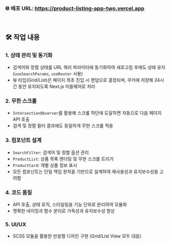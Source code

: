 
<br />

### 🌐 배포 URL: https://product-listing-app-two.vercel.app

<br />

## 🛠️ 작업 내용

### 1. 상태 관리 및 동기화
- 검색어와 정렬 상태를 URL 쿼리 파라미터에 동기화하여 새로고침 후에도 상태 유지 (`useSearchParams`, `useRouter` 사용)
- 뷰 타입(Grid/List)은 페이지 최초 진입 시 랜덤으로 결정되며, 쿠키에 저장해 24시간 동안 유지되도록 Next.js 미들웨어로 처리

### 2. 무한 스크롤
- `IntersectionObserver`를 활용해 스크롤 하단에 도달하면 자동으로 다음 페이지 API 호출
- 검색 및 정렬 필터 결과에도 동일하게 무한 스크롤 적용

### 3. 컴포넌트 설계
- `SearchFilter`: 검색어 및 정렬 옵션 관리
- `ProductList`: 상품 목록 렌더링 및 무한 스크롤 트리거
- `ProductCard`: 개별 상품 정보 표시
- 모든 컴포넌트는 단일 책임 원칙을 기반으로 설계하여 재사용성과 유지보수성을 고려함

### 4. 코드 품질
- API 호출, 상태 로직, 스타일링을 기능 단위로 분리하여 모듈화
- 명확한 네이밍과 함수 분리로 가독성과 유지보수성 향상

### 5. UI/UX
- SCSS 모듈을 활용한 반응형 디자인 구현 (Grid/List View 모두 대응)
